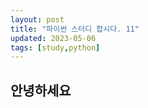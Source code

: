 ```yaml
---
layout: post
title: "파이썬 스터디 합시다. 11"
updated: 2023-05-06
tags: [study,python]
---
```


## 안녕하세요